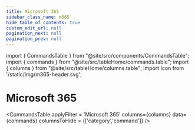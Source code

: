 ```yaml
---
title: Microsoft 365
sidebar_class_name: m365
hide_table_of_contents: true
custom_edit_url: null
pagination_next: null
pagination_prev: null
---
```


import { CommandsTable } from "@site/src/components/CommandsTable";
import { commands } from "@site/src/tableHome/commands.table";
import { columns } from "@site/src/tableHome/columns.table";
import Icon from '/static/img/m365-header.svg';

# <Icon/> Microsoft 365

<CommandsTable
applyFilter = 'Microsoft 365'
columns={columns}
data={commands}
columnsToHide = {['category','command']}
/>
